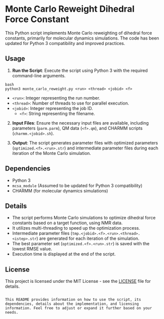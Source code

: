 
# Monte Carlo Reweight Dihedral Force Constant

This Python script implements Monte Carlo reweighting of dihedral force constants, primarily for molecular dynamics simulations. The code has been updated for Python 3 compatibility and improved practices.

## Usage

1. **Run the Script**: Execute the script using Python 3 with the required command-line arguments.
```
bash
python3 monte_carlo_reweight.py <run> <thread> <jobid> <f>
```

- `<run>`: Integer representing the run number.
- `<thread>`: Number of threads to use for parallel execution.
- `<jobid>`: Integer representing the job ID.
   - `<f>`: String representing the filename.

2. **Input Files**: Ensure the necessary input files are available, including parameters (`parm.parm`), QM data (`<f>.qm`), and CHARMM scripts (`charmm.<jobid>.sh`).

3. **Output**: The script generates parameter files with optimized parameters (`optimized.<f>.<run>.str`) and intermediate parameter files during each iteration of the Monte Carlo simulation.

## Dependencies

- Python 3
- `mcsa_module` (Assumed to be updated for Python 3 compatibility)
- CHARMM (for molecular dynamics simulations)

## Details

- The script performs Monte Carlo simulations to optimize dihedral force constants based on a target function, using NMR data.
- It utilizes multi-threading to speed up the optimization process.
- Intermediate parameter files (`tmp.<jobid>.<f>.<run>.<thread>.<istep>.str`) are generated for each iteration of the simulation.
- The best parameter set (`optimized.<f>.<run>.str`) is saved with the lowest RMSE value.
- Execution time is displayed at the end of the script.

## License

This project is licensed under the MIT License - see the [LICENSE](LICENSE) file for details.
```

This README provides information on how to use the script, its dependencies, details about the implementation, and licensing information. Feel free to adjust or expand it further based on your needs.